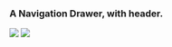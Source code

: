 <h3>A Navigation Drawer, with header.</h3>
<img src="https://drive.google.com/uc?export=view&id=1kwO-dXbTCebWUT3al9tt0piZpkMSNzek">
<img src="https://drive.google.com/uc?export=view&id=1g9Tn5EhZu2W4OdGFrrU7dqkjRIDEQ0pY">
